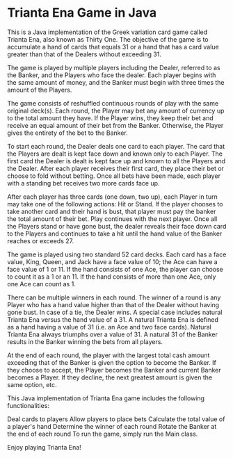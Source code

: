 # Trianta Ena Game in Java

This is a Java implementation of the Greek variation card game called Trianta Ena, also known as Thirty One. The objective of the game is to accumulate a hand of cards that equals 31 or a hand that has a card value greater than that of the Dealers without exceeding 31.

The game is played by multiple players including the Dealer, referred to as the Banker, and the Players who face the dealer. Each player begins with the same amount of money, and the Banker must begin with three times the amount of the Players.

The game consists of reshuffled continuous rounds of play with the same original deck(s). Each round, the Player may bet any amount of currency up to the total amount they have. If the Player wins, they keep their bet and receive an equal amount of their bet from the Banker. Otherwise, the Player gives the entirety of the bet to the Banker.

To start each round, the Dealer deals one card to each player. The card that the Players are dealt is kept face down and known only to each Player. The first card the Dealer is dealt is kept face up and known to all the Players and the Dealer. After each player receives their first card, they place their bet or choose to fold without betting. Once all bets have been made, each player with a standing bet receives two more cards face up.

After each player has three cards (one down, two up), each Player in turn may take one of the following actions: Hit or Stand. If the player chooses to take another card and their hand is bust, that player must pay the banker the total amount of their bet. Play continues with the next player. Once all the Players stand or have gone bust, the dealer reveals their face down card to the Players and continues to take a hit until the hand value of the Banker reaches or exceeds 27.

The game is played using two standard 52 card decks. Each card has a face value, King, Queen, and Jack have a face value of 10; the Ace can have a face value of 1 or 11. If the hand consists of one Ace, the player can choose to count it as a 1 or an 11. If the hand consists of more than one Ace, only one Ace can count as 1.

There can be multiple winners in each round. The winner of a round is any Player who has a hand value higher than that of the Dealer without having gone bust. In case of a tie, the Dealer wins. A special case includes natural Trianta Ena versus the hand value of a 31. A natural Trianta Ena is defined as a hand having a value of 31 (i.e. an Ace and two face cards). Natural Trianta Ena always triumphs over a value of 31. A natural 31 of the Banker results in the Banker winning the bets from all players.

At the end of each round, the player with the largest total cash amount exceeding that of the Banker is given the option to become the Banker. If they choose to accept, the Player becomes the Banker and current Banker becomes a Player. If they decline, the next greatest amount is given the same option, etc.

This Java implementation of Trianta Ena game includes the following functionalities:

Deal cards to players
Allow players to place bets
Calculate the total value of a player's hand
Determine the winner of each round
Rotate the Banker at the end of each round
To run the game, simply run the Main class.

Enjoy playing Trianta Ena!

